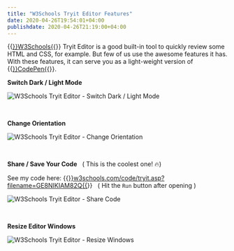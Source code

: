 ```yaml
---
title: "W3Schools Tryit Editor Features"
date: 2020-04-26T19:54:01+04:00
publishdate: 2020-04-26T21:19:00+04:00
---
```


{{<a href="https://www.w3schools.com/" target="_blank" rel="noopener noreferrer">}}W3Schools{{</a>}} Tryit Editor is a good built-in tool to quickly review some HTML and CSS, for example. But few of us use the awesome features it has. With these features, it can serve you as a light-weight version of {{<a href="https://codepen.io/" target="_blank" rel="noopener noreferrer">}}CodePen{{</a>}}.

**Switch Dark / Light Mode**

![W3Schools Tryit Editor - Switch Dark / Light Mode](https://res.cloudinary.com/oorkan/image/upload/v1587918116/blog/img/topics/no-category/w3schools/w3schools_dl_switch_nmaxln.jpg)

&nbsp;

**Change Orientation**

![W3Schools Tryit Editor - Change Orientation](https://res.cloudinary.com/oorkan/image/upload/v1587920196/blog/img/topics/no-category/w3schools/w3schools_orient_switch_atbpkv.jpg)

&nbsp;

**Share / Save Your Code** &nbsp;&nbsp;( This is the coolest one! 🔥)

See my code here: {{<a href="https://www.w3schools.com/code/tryit.asp?filename=GE8NIKIAM82Q" target="_blank" rel="noopener noreferrer">}}w3schools.com/code/tryit.asp?filename=GE8NIKIAM82Q{{</a>}} &nbsp;&nbsp;( Hit the `Run` button after opening )

![W3Schools Tryit Editor - Share Code](https://res.cloudinary.com/oorkan/image/upload/v1587919734/blog/img/topics/no-category/w3schools/w3schools_share_oyjinu.jpg)

&nbsp;

**Resize Editor Windows**

![W3Schools Tryit Editor - Resize Windows](https://res.cloudinary.com/oorkan/image/upload/v1587921266/blog/img/topics/no-category/w3schools/w3schools_resize_nptkgo.jpg)



